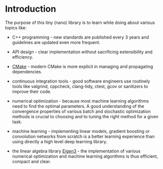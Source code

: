 # Introduction


The purpose of this tiny (nano) library is to learn while doing about various topics like:

* C++ programming - new standards are published every 3 years and guidelines are updated even more frequent.

* API design - clear implementation without sacrificing extensibility and efficiency.

* [CMake](https://cmake.org/) - modern CMake is more explicit in managing and propagating dependencies.

* continuous integration tools - good software engineers use routinely tools like valgrind, cppcheck, clang-tidy, ctest, gcov or sanitizers to improve their code.

* numerical optimization - because most machine learning algorithms need to find the optimal parameters. A good understanding of the convergence properties of various batch and stochastic optimization methods is crucial to choosing and to tuning the right method for a given task.

* machine learning - implementing linear models, gradient boosting or convolution networks from scratch is a better learning experience than using directly a high level deep learning library.

* the linear algebra library [Eigen3](https://eigen.tuxfamily.org) - the implementation of various numerical optimization and machine learning algorithms is thus efficient, compact and clear.
